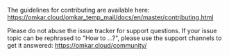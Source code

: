 The guidelines for contributing are available here:
https://omkar.cloud/omkar_temp_mail/docs/en/master/contributing.html

Please do not abuse the issue tracker for support questions.
If your issue topic can be rephrased to "How to ...?", please use the
support channels to get it answered: https://omkar.cloud/community/
